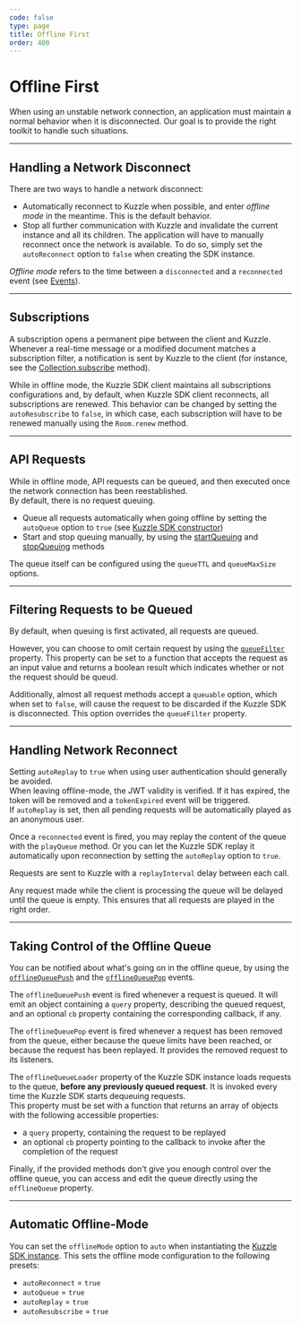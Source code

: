 ```yaml
---
code: false
type: page
title: Offline First
order: 400
---
```


# Offline First

When using an unstable network connection, an application must maintain a normal behavior when it is disconnected. Our goal is to provide the right toolkit to handle such situations.

---

## Handling a Network Disconnect

There are two ways to handle a network disconnect:

- Automatically reconnect to Kuzzle when possible, and enter _offline mode_ in the meantime. This is the default behavior.
- Stop all further communication with Kuzzle and invalidate the current instance and all its children. The application will have to manually reconnect once the network is available. To do so, simply set the `autoReconnect` option to `false` when creating the SDK instance.

_Offline mode_ refers to the time between a `disconnected` and a `reconnected` event (see [Events](/sdk/js/5/events)).

---

## Subscriptions

A subscription opens a permanent pipe between the client and Kuzzle. Whenever a real-time message or a modified document matches a subscription filter, a notification is sent by Kuzzle to the client (for instance, see the [Collection.subscribe](/sdk/js/5/collection/subscribe) method).

While in offline mode, the Kuzzle SDK client maintains all subscriptions configurations and, by default, when Kuzzle SDK client reconnects, all subscriptions are renewed. This behavior can be changed by setting the `autoResubscribe` to `false`, in which case, each subscription will have to be renewed manually using the `Room.renew` method.

---

## API Requests

While in offline mode, API requests can be queued, and then executed once the network connection has been reestablished.  
By default, there is no request queuing.

- Queue all requests automatically when going offline by setting the `autoQueue` option to `true` (see [Kuzzle SDK constructor](/sdk/js/5/kuzzle))
- Start and stop queuing manually, by using the [startQueuing](/sdk/js/5/kuzzle/start-queuing) and [stopQueuing](/sdk/js/5/kuzzle/stop-queuing) methods

The queue itself can be configured using the `queueTTL` and `queueMaxSize` options.

---

## Filtering Requests to be Queued

By default, when queuing is first activated, all requests are queued.

However, you can choose to omit certain request by using the [`queueFilter`](/sdk/js/5/kuzzle#properties) property. This property can be set to a function that accepts the request as an input value and returns a boolean result which indicates whether or not the request should be queud.

Additionally, almost all request methods accept a `queuable` option, which when set to `false`, will cause the request to be discarded if the Kuzzle SDK is disconnected. This option overrides the `queueFilter` property.

---

## Handling Network Reconnect

<div class="alert alert-warning">
Setting <code>autoReplay</code> to <code>true</code> when using user authentication should generally be avoided.<br/>
When leaving offline-mode, the JWT validity is verified. If it has expired, the token will be removed and a <code>tokenExpired</code> event will be triggered.<br/>
If <code>autoReplay</code> is set, then all pending requests will be automatically played as an anonymous user.
</div>

Once a `reconnected` event is fired, you may replay the content of the queue with the `playQueue` method. Or you can let the Kuzzle SDK replay it automatically upon reconnection by setting the `autoReplay` option to `true`.

Requests are sent to Kuzzle with a `replayInterval` delay between each call.

Any request made while the client is processing the queue will be delayed until the queue is empty. This ensures that all requests are played in the right order.

---

## Taking Control of the Offline Queue

You can be notified about what's going on in the offline queue, by using the [`offlineQueuePush`](/sdk/js/5/events) and the [`offlineQueuePop`](/sdk/js/5/events) events.

The `offlineQueuePush` event is fired whenever a request is queued. It will emit an object containing a `query` property, describing the queued request, and an optional `cb` property containing the corresponding callback, if any.

The `offlineQueuePop` event is fired whenever a request has been removed from the queue, either because the queue limits have been reached, or because the request has been replayed. It provides the removed request to its listeners.

The `offlineQueueLoader` property of the Kuzzle SDK instance loads requests to the queue, **before any previously queued request**. It is invoked every time the Kuzzle SDK starts dequeuing requests.  
This property must be set with a function that returns an array of objects with the following accessible properties:

- a `query` property, containing the request to be replayed
- an optional `cb` property pointing to the callback to invoke after the completion of the request

Finally, if the provided methods don't give you enough control over the offline queue, you can access and edit the queue directly using the `offlineQueue` property.

---

## Automatic Offline-Mode

You can set the `offlineMode` option to `auto` when instantiating the [Kuzzle SDK instance](/sdk/js/5/kuzzle). This sets the offline mode configuration to the following presets:

- `autoReconnect` = `true`
- `autoQueue` = `true`
- `autoReplay` = `true`
- `autoResubscribe` = `true`
